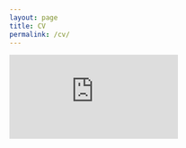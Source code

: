 ```yaml
---
layout: page
title: CV
permalink: /cv/
---
```

<embed src="https://fmponcec.github.io/FranciscoPonce_CV.pdf" type="application/pdf"/>

